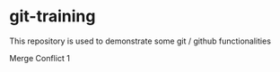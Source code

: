 # git-training
This repository is used to demonstrate some git / github functionalities 

Merge Conflict 1
